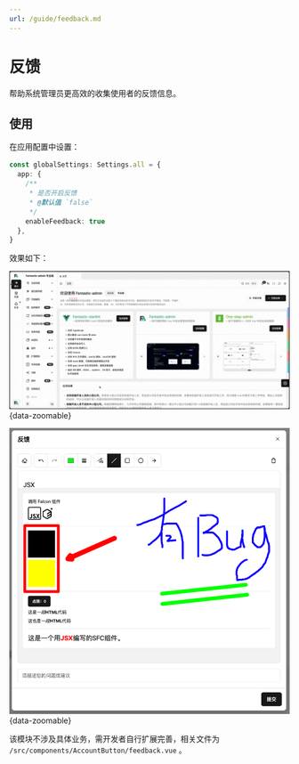 ```yaml
---
url: /guide/feedback.md
---
```

# 反馈 &#x20;

帮助系统管理员更高效的收集使用者的反馈信息。

## 使用

在应用配置中设置：

```ts {2-8}
const globalSettings: Settings.all = {
  app: {
    /**
     * 是否开启反馈
     * @默认值 `false`
     */
    enableFeedback: true
  },
}
```

效果如下：

![](/feedback.gif){data-zoomable}

![](/feedback.png){data-zoomable}

该模块不涉及具体业务，需开发者自行扩展完善，相关文件为 `/src/components/AccountButton/feedback.vue` 。
